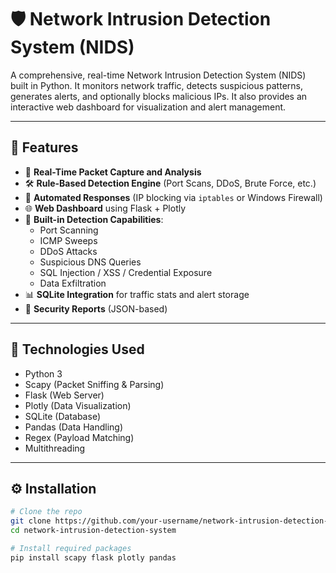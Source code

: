 # 🛡️ Network Intrusion Detection System (NIDS)

A comprehensive, real-time Network Intrusion Detection System (NIDS) built in Python. It monitors network traffic, detects suspicious patterns, generates alerts, and optionally blocks malicious IPs. It also provides an interactive web dashboard for visualization and alert management.

---

## 🚀 Features

- 📡 **Real-Time Packet Capture and Analysis**
- 🛠️ **Rule-Based Detection Engine** (Port Scans, DDoS, Brute Force, etc.)
- 🔐 **Automated Responses** (IP blocking via `iptables` or Windows Firewall)
- 🌐 **Web Dashboard** using Flask + Plotly
- 🧠 **Built-in Detection Capabilities**:
  - Port Scanning
  - ICMP Sweeps
  - DDoS Attacks
  - Suspicious DNS Queries
  - SQL Injection / XSS / Credential Exposure
  - Data Exfiltration
- 📊 **SQLite Integration** for traffic stats and alert storage
- 📄 **Security Reports** (JSON-based)

---

## 🧰 Technologies Used

- Python 3
- Scapy (Packet Sniffing & Parsing)
- Flask (Web Server)
- Plotly (Data Visualization)
- SQLite (Database)
- Pandas (Data Handling)
- Regex (Payload Matching)
- Multithreading

---

## ⚙️ Installation

```bash
# Clone the repo
git clone https://github.com/your-username/network-intrusion-detection-system.git
cd network-intrusion-detection-system

# Install required packages
pip install scapy flask plotly pandas

